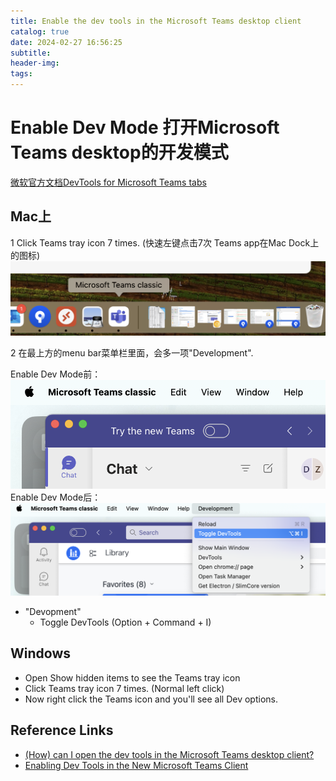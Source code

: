```yaml
---
title: Enable the dev tools in the Microsoft Teams desktop client
catalog: true
date: 2024-02-27 16:56:25
subtitle:
header-img:
tags:
---
```


# Enable Dev Mode 打开Microsoft Teams desktop的开发模式

[微软官方文档DevTools for Microsoft Teams tabs](https://learn.microsoft.com/en-us/microsoftteams/platform/tabs/how-to/developer-tools)

## Mac上

1 Click Teams tray icon 7 times. (快速左键点击7次 Teams app在Mac Dock上的图标)
![Mac Dock上的Teams app图标](https://github.com/CatherineLiyuankun/PictureBed/raw/master/blog/post/Enable-the-dev-tools-in-the-Microsoft-Teams-desktop-client/TeamsIconDock.png)

2 在最上方的menu bar菜单栏里面，会多一项"Development".

Enable Dev Mode前：
![Development disable](https://github.com/CatherineLiyuankun/PictureBed/raw/master/blog/post/Enable-the-dev-tools-in-the-Microsoft-Teams-desktop-client/WithoutDev.png)
Enable Dev Mode后：
![Development enable](https://github.com/CatherineLiyuankun/PictureBed/raw/master/blog/post/Enable-the-dev-tools-in-the-Microsoft-Teams-desktop-client/Dev.png)

- "Devopment"
  - Toggle DevTools (Option + Command + I)

## Windows

- Open Show hidden items to see the Teams tray icon
- Click Teams tray icon 7 times. (Normal left click)
- Now right click the Teams icon and you'll see all Dev options.

## Reference Links

- [(How) can I open the dev tools in the Microsoft Teams desktop client?](https://stackoverflow.com/questions/50678907/how-can-i-open-the-dev-tools-in-the-microsoft-teams-desktop-client)
- [Enabling Dev Tools in the New Microsoft Teams Client](https://thechriskent.com/2023/11/02/enabling-dev-tools-in-the-new-microsoft-teams-client/)
